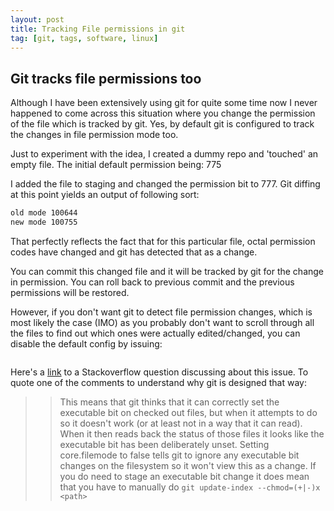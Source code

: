 ```yaml
---
layout: post
title: Tracking File permissions in git
tag: [git, tags, software, linux]
---
```


## Git tracks file permissions too

Although I have been extensively using git for quite some time now I never happened to come across this situation where you change the permission of the file which is tracked by git. Yes, by default git is configured to track the changes in file permission mode too.

Just to experiment with the idea, I created a dummy repo and 'touched' an empty file. The initial default permission being: 775

I added the file to staging and changed the permission bit to 777. Git diffing at this point yields an output of following sort:

```bash
old mode 100644
new mode 100755
```

That perfectly reflects the fact that for this particular file, octal permission codes have changed and git has detected that as a change.

You can commit this changed file and it will be tracked by git for the change in permission. You can roll back to previous commit and the previous permissions will be restored.


However, if you don't want git to detect file permission changes, which is most likely the case (IMO) as you probably don't want to scroll through all the files to find out which ones were actually edited/changed, you can disable the default config by issuing:

```git config core.filemode false
```


Here's a [link](https://stackoverflow.com/questions/1257592/how-do-i-remove-files-saying-old-mode-100755-new-mode-100644-from-unstaged-cha) to a Stackoverflow question discussing about this issue. To quote one of the comments to understand why git is designed that way:

>> This means that git thinks that it can correctly set the executable bit on checked out files, but when it attempts to do so it doesn't work (or at least not in a way that it can read). When it then reads back the status of those files it looks like the executable bit has been deliberately unset. Setting core.filemode to false tells git to ignore any executable bit changes on the filesystem so it won't view this as a change. If you do need to stage an executable bit change it does mean that you have to manually do ```git update-index --chmod=(+|-)x <path>```
>>>




